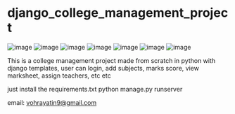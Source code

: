 # django_college_management_project

![image](https://user-images.githubusercontent.com/96340665/233787814-890f2c7c-cc93-4c3f-b712-304e9850b71e.png)
![image](https://user-images.githubusercontent.com/96340665/233787822-80beb8c2-8000-4054-a6fe-e1cdf0a0403f.png)
![image](https://user-images.githubusercontent.com/96340665/233787820-cc0b7341-13fb-4c40-875a-d6b936dc13ca.png)
![image](https://user-images.githubusercontent.com/96340665/233787832-4d8fd800-497e-499c-a8d5-7805e72c7dd8.png)
![image](https://user-images.githubusercontent.com/96340665/233787838-cb8c413c-7b1b-49a2-839a-d6cd7d518456.png)
![image](https://user-images.githubusercontent.com/96340665/233787844-d617c998-e632-4efb-b955-0c1533a00cb1.png)
![image](https://user-images.githubusercontent.com/96340665/233787848-f8d9c1af-8d8a-4826-8507-1ce7ef71d841.png)

This is a college management project made from scratch in python with django templates,
user can login, add subjects, marks score, view marksheet, assign teachers, etc etc


just install the requirements.txt
python manage.py runserver


email: vohrayatin9@gmail.com
